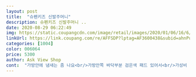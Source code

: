 ```yaml
---
layout: post 
title:  "슈펜키즈 신발주머니" 
description: 슈펜키즈 신발주머니 ..
date: 2020-08-29 06:22:49 
img: https://static.coupangcdn.com/image/retail/images/2020/01/06/16/6/f9287688-d118-46b1-9862-70cd489355af.jpg 
linkUrl: https://link.coupang.com/re/AFFSDP?lptag=AF3600438&subid=ahnPublicAsk&pageKey=1491729568&itemId=2560773178&vendorItemId=70131148250&traceid=V0-113-78e8e601d1193e52 
categories: [1004] 
color: 006064 
price: 5300 
author: Ask View Shop 
cont:  "가방안에 냄새는 좀 나요<br/>가방안쪽 바닥부분 검은색 패드 있어서<br/>가성비 훌륭한 제품같아요<br/>가운데박음질을 터버렸더니 쓰기가 좋을것같습니다<br/>근데 사용해보니 조금 작은것 같아<br/>동일 제품 검은색도 있는데<br/>두번째사진 어른신발(245) 입니다<br/>때타도 티가 안나서 좋고<br/>많이들 작다고 하셔서 엄청 작을줄알았는데<br/>모양잡아주고요<br/>물건 수납 가능해요<br/>배송비생각하면 손해는 아니라는거 알지만 기분이 썩 좋진않아요<br/>신발주머니가 너무 커도 부담스러워서 전 이 크기가 좋은거같아요<br/>실내화가방 1.<br/>2만원 주고 사기 싫었는데<br/>아예 실밥 뜯어 포켓1로 만들어줬어요<br/>아이 실내화가 라이언 털있는 240인데<br/>앞주머니 사이즈가 너무 애매해서<br/>앞쪽 포켓 2칸있구요<br/>약간 살구빛 핑크라 화사해보여요<br/>이 색은 밝아서 봄에 잘 어울릴듯해요<br/>일반 초등생 운동화나 구두 넣기엔 무리없어보입니다<br/>저렴한 가격 맘에 드네요<br/>적당히 초등생 신발주머니 크기예요<br/>질은 딱 가격만큼하는데 가격표엔 5900원이라고 딱 써있는데 6천원 넘게 파시면서 무료배송... <br/>.<br/><br/>찍찍이 여닫힘에 안쪽은 방수처리되어있어요<br/>첫번째사진 아이신발(190) 이구요<br/>충분히 들어가요<br/>" 
---
```

